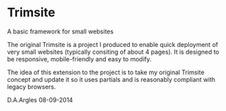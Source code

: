 Trimsite
========

A basic framework for small websites

The original Trimsite is a project I produced to enable quick deployment of very small websites 
(typically consiting of about 4 pages).  It is designed to be responsive, mobile-friendly and 
easy to modify.

The idea of this extension to the project is to take my original Trimsite concept and update it 
so it uses partials and is reasonably compliant with legacy browsers.

D.A.Argles
08-09-2014